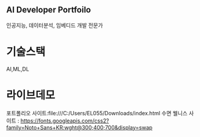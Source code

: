 ## AI Developer Portfoilo

인공지능, 데이터분석, 임베디드 개발 전문가

# 기술스택

AI,ML,DL

# 라이브데모

포트폴리오 사이트:file:///C:/Users/EL055/Downloads/index.html
수면 웰니스 사이트 : https://fonts.googleapis.com/css2?family=Noto+Sans+KR:wght@300;400;700&display=swap
